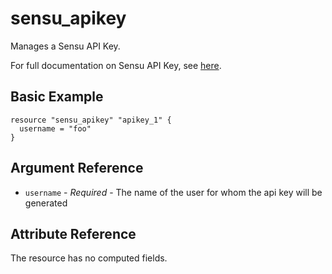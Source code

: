 # sensu_apikey

Manages a Sensu API Key.

For full documentation on Sensu API Key, see [here](https://docs.sensu.io/sensu-go/latest/operations/control-access/apikeys/).

## Basic Example

```hcl
resource "sensu_apikey" "apikey_1" {
  username = "foo"
}
```

## Argument Reference

* `username` - *Required* - The name of the user for whom the api key will be generated

## Attribute Reference

The resource has no computed fields.